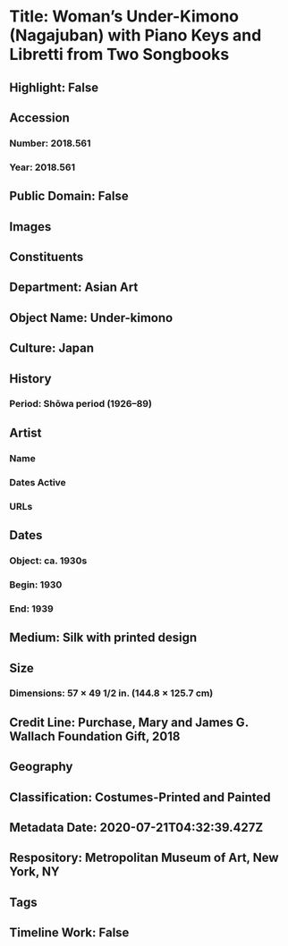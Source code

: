 # Title: Woman’s Under-Kimono (Nagajuban) with Piano Keys and Libretti from Two Songbooks
## Highlight: False
## Accession
### Number: 2018.561
### Year: 2018.561
## Public Domain: False
## Images
## Constituents
## Department: Asian Art
## Object Name: Under-kimono
## Culture: Japan
## History
### Period: Shōwa period (1926–89)
## Artist
### Name
### Dates Active
### URLs
## Dates
### Object: ca. 1930s
### Begin: 1930
### End: 1939
## Medium: Silk with printed design
## Size
### Dimensions: 57 × 49 1/2 in. (144.8 × 125.7 cm)
## Credit Line: Purchase, Mary and James G. Wallach Foundation Gift, 2018
## Geography
## Classification: Costumes-Printed and Painted
## Metadata Date: 2020-07-21T04:32:39.427Z
## Respository: Metropolitan Museum of Art, New York, NY
## Tags
## Timeline Work: False